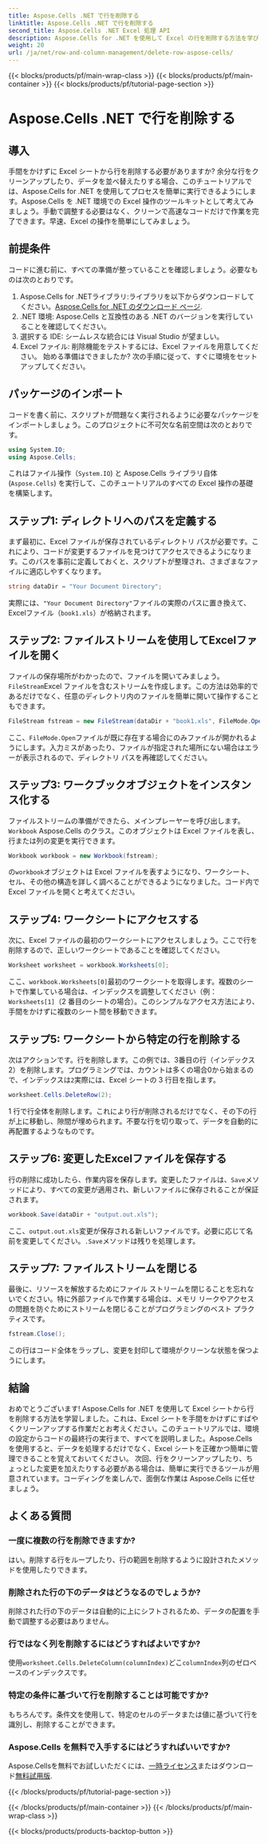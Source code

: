 ```yaml
---
title: Aspose.Cells .NET で行を削除する
linktitle: Aspose.Cells .NET で行を削除する
second_title: Aspose.Cells .NET Excel 処理 API
description: Aspose.Cells for .NET を使用して Excel の行を削除する方法を学びます。このステップ バイ ステップ ガイドでは、前提条件、コードのインポート、シームレスなデータ操作の詳細な手順について説明します。
weight: 20
url: /ja/net/row-and-column-management/delete-row-aspose-cells/
---
```


{{< blocks/products/pf/main-wrap-class >}}
{{< blocks/products/pf/main-container >}}
{{< blocks/products/pf/tutorial-page-section >}}

# Aspose.Cells .NET で行を削除する

## 導入
手間をかけずに Excel シートから行を削除する必要がありますか? 余分な行をクリーンアップしたり、データを並べ替えたりする場合、このチュートリアルでは、Aspose.Cells for .NET を使用してプロセスを簡単に実行できるようにします。Aspose.Cells を .NET 環境での Excel 操作のツールキットとして考えてみましょう。手動で調整する必要はなく、クリーンで高速なコードだけで作業を完了できます。早速、Excel の操作を簡単にしてみましょう。
## 前提条件
コードに進む前に、すべての準備が整っていることを確認しましょう。必要なものは次のとおりです。
1.  Aspose.Cells for .NETライブラリ:ライブラリを以下からダウンロードしてください。[Aspose.Cells for .NET のダウンロード ページ](https://releases.aspose.com/cells/net/).  
2. .NET 環境: Aspose.Cells と互換性のある .NET のバージョンを実行していることを確認してください。
3. 選択する IDE: シームレスな統合には Visual Studio が望ましい。
4. Excel ファイル: 削除機能をテストするには、Excel ファイルを用意してください。
始める準備はできましたか? 次の手順に従って、すぐに環境をセットアップしてください。
## パッケージのインポート
コードを書く前に、スクリプトが問題なく実行されるように必要なパッケージをインポートしましょう。このプロジェクトに不可欠な名前空間は次のとおりです。
```csharp
using System.IO;
using Aspose.Cells;
```
これはファイル操作（`System.IO`) と Aspose.Cells ライブラリ自体 (`Aspose.Cells`) を実行して、このチュートリアルのすべての Excel 操作の基礎を構築します。
## ステップ1: ディレクトリへのパスを定義する
まず最初に、Excel ファイルが保存されているディレクトリ パスが必要です。これにより、コードが変更するファイルを見つけてアクセスできるようになります。このパスを事前に定義しておくと、スクリプトが整理され、さまざまなファイルに適応しやすくなります。
```csharp
string dataDir = "Your Document Directory";
```
実際には、`"Your Document Directory"`ファイルの実際のパスに置き換えて、Excelファイル（`book1.xls`）が格納されます。
## ステップ2: ファイルストリームを使用してExcelファイルを開く
ファイルの保存場所がわかったので、ファイルを開いてみましょう。`FileStream`Excel ファイルを含むストリームを作成します。この方法は効率的であるだけでなく、任意のディレクトリ内のファイルを簡単に開いて操作することもできます。
```csharp
FileStream fstream = new FileStream(dataDir + "book1.xls", FileMode.Open);
```
ここ、`FileMode.Open`ファイルが既に存在する場合にのみファイルが開かれるようにします。入力ミスがあったり、ファイルが指定された場所にない場合はエラーが表示されるので、ディレクトリ パスを再確認してください。
## ステップ3: ワークブックオブジェクトをインスタンス化する
ファイルストリームの準備ができたら、メインプレーヤーを呼び出します。`Workbook` Aspose.Cells のクラス。このオブジェクトは Excel ファイルを表し、行または列の変更を実行できます。
```csharp
Workbook workbook = new Workbook(fstream);
```
の`workbook`オブジェクトは Excel ファイルを表すようになり、ワークシート、セル、その他の構造を詳しく調べることができるようになりました。コード内で Excel ファイルを開くと考えてください。
## ステップ4: ワークシートにアクセスする
次に、Excel ファイルの最初のワークシートにアクセスしましょう。ここで行を削除するので、正しいワークシートであることを確認してください。
```csharp
Worksheet worksheet = workbook.Worksheets[0];
```
ここ、`workbook.Worksheets[0]`最初のワークシートを取得します。複数のシートで作業している場合は、インデックスを調整してください（例：`Worksheets[1]`（2 番目のシートの場合）。このシンプルなアクセス方法により、手間をかけずに複数のシート間を移動できます。
## ステップ5: ワークシートから特定の行を削除する
次はアクションです。行を削除します。この例では、3番目の行（インデックス2）を削除します。プログラミングでは、カウントは多くの場合0から始まるので、インデックスは`2`実際には、Excel シートの 3 行目を指します。
```csharp
worksheet.Cells.DeleteRow(2);
```
1 行で行全体を削除します。これにより行が削除されるだけでなく、その下の行が上に移動し、隙間が埋められます。不要な行を切り取って、データを自動的に再配置するようなものです。
## ステップ6: 変更したExcelファイルを保存する
行の削除に成功したら、作業内容を保存します。変更したファイルは、`Save`メソッドにより、すべての変更が適用され、新しいファイルに保存されることが保証されます。
```csharp
workbook.Save(dataDir + "output.out.xls");
```
ここ、`output.out.xls`変更が保存される新しいファイルです。必要に応じて名前を変更してください。`.Save`メソッドは残りを処理します。
## ステップ7: ファイルストリームを閉じる
最後に、リソースを解放するためにファイル ストリームを閉じることを忘れないでください。特に外部ファイルで作業する場合は、メモリ リークやアクセスの問題を防ぐためにストリームを閉じることがプログラミングのベスト プラクティスです。
```csharp
fstream.Close();
```
この行はコード全体をラップし、変更を封印して環境がクリーンな状態を保つようにします。
## 結論
おめでとうございます! Aspose.Cells for .NET を使用して Excel シートから行を削除する方法を学習しました。これは、Excel シートを手間をかけずにすばやくクリーンアップする作業だとお考えください。このチュートリアルでは、環境の設定からコードの最終行の実行まで、すべてを説明しました。Aspose.Cells を使用すると、データを処理するだけでなく、Excel シートを正確かつ簡単に管理できることを覚えておいてください。
次回、行をクリーンアップしたり、ちょっとした変更を加えたりする必要がある場合は、簡単に実行できるツールが用意されています。コーディングを楽しんで、面倒な作業は Aspose.Cells に任せましょう。
## よくある質問
### 一度に複数の行を削除できますか?  
はい。削除する行をループしたり、行の範囲を削除するように設計されたメソッドを使用したりできます。
### 削除された行の下のデータはどうなるのでしょうか?  
削除された行の下のデータは自動的に上にシフトされるため、データの配置を手動で調整する必要はありません。
### 行ではなく列を削除するにはどうすればよいですか?  
使用`worksheet.Cells.DeleteColumn(columnIndex)`どこ`columnIndex`列のゼロベースのインデックスです。
### 特定の条件に基づいて行を削除することは可能ですか?  
もちろんです。条件文を使用して、特定のセルのデータまたは値に基づいて行を識別し、削除することができます。
### Aspose.Cells を無料で入手するにはどうすればいいですか?  
 Aspose.Cellsを無料でお試しいただくには、[一時ライセンス](https://purchase.aspose.com/temporary-license/)またはダウンロード[無料試用版](https://releases.aspose.com/).

{{< /blocks/products/pf/tutorial-page-section >}}

{{< /blocks/products/pf/main-container >}}
{{< /blocks/products/pf/main-wrap-class >}}

{{< blocks/products/products-backtop-button >}}
